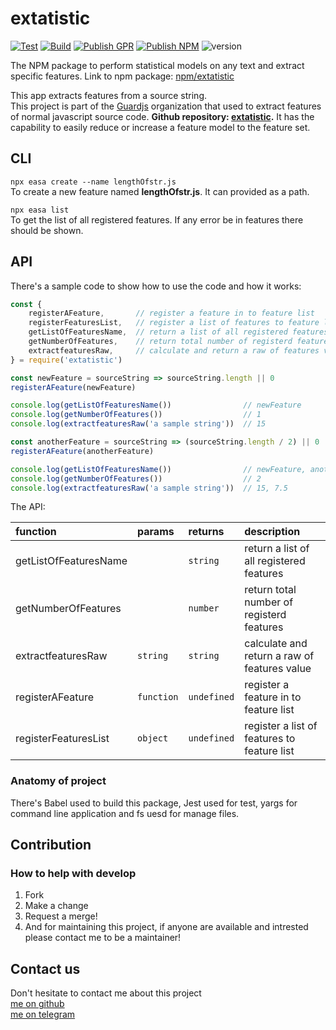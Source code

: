 # extatistic

[![Test][test]][testURL] [![Build][build]][buildURL] [![Publish GPR][gpr]][gprURL] [![Publish NPM][npm]][npmURL] ![version][version]

The NPM package to perform statistical models on any text and extract specific features. Link to npm package: [npm/extatistic](https://www.npmjs.com/package/extatistic)

This app extracts features from a source string.  
This project is part of the [Guardjs](https://guardjs.github.io) organization that used to extract features of normal javascript source code. **Github repository: [extatistic](https://github.com/guardjs/extatistic).**
It has the capability to easily reduce or increase a feature model to the feature set.

## CLI

`npx easa create --name lengthOfstr.js`  
To create a new feature named __lengthOfstr.js__. It can provided as a path.

`npx easa list`  
To get the list of all registered features. If any error be in features there should be shown.

## API

There's a sample code to show how to use the code and how it works:

```js
const {
    registerAFeature,       // register a feature in to feature list
    registerFeaturesList,   // register a list of features to feature list
    getListOfFeaturesName,  // return a list of all registered features
    getNumberOfFeatures,    // return total number of registerd features
    extractfeaturesRaw,     // calculate and return a raw of features value
} = require('extatistic')

const newFeature = sourceString => sourceString.length || 0
registerAFeature(newFeature)

console.log(getListOfFeaturesName())                // newFeature
console.log(getNumberOfFeatures())                  // 1
console.log(extractfeaturesRaw('a sample string'))  // 15

const anotherFeature = sourceString => (sourceString.length / 2) || 0
registerAFeature(anotherFeature)

console.log(getListOfFeaturesName())                // newFeature, anotherFeature
console.log(getNumberOfFeatures())                  // 2
console.log(extractfeaturesRaw('a sample string'))  // 15, 7.5
```

The API:

| function              | params     | returns     | description                                  |
|:----------------------|:-----------|:------------|:---------------------------------------------|
| getListOfFeaturesName |            | `string`    | return a list of all registered features     |
| getNumberOfFeatures   |            | `number`    | return total number of registerd features    |
| extractfeaturesRaw    | `string`   | `string`    | calculate and return a raw of features value |
| registerAFeature      | `function` | `undefined` | register a feature in to feature list        |
| registerFeaturesList  | `object`   | `undefined` | register a list of features to feature list  |

### Anatomy of project

There's Babel used to build this package, Jest used for test,
 yargs for command line application and fs uesd for manage files.

## Contribution

### How to help with develop

1. Fork
2. Make a change
3. Request a merge!
4. And for maintaining this project, if anyone are available and intrested please contact me to be a maintainer!

## Contact us

Don't hesitate to contact me about this project  
[me on github](https://github.com/easa)  
[me on telegram](https://t.me/eisanodehi)  

[test]: https://github.com/guardjs/extatistic/workflows/Test%2010.x/badge.svg
[testURL]: https://github.com/guardjs/extatistic/actions?query=branch%3Amaster+workflow%3A%22Test+10.x%22

[build]: https://github.com/guardjs/extatistic/workflows/Build%2010.x/badge.svg
[buildURL]: https://github.com/guardjs/extatistic/actions?query=branch%3Amaster+workflow%3A%22Build+10.x%22

[gpr]: https://github.com/guardjs/extatistic/workflows/Publish%20GPR%20Package/badge.svg
[gprURL]: https://github.com/guardjs/extatistic/actions?query=branch%3Amaster+workflow%3A%22Publish+GPR+Package%22

[npm]: https://github.com/guardjs/extatistic/workflows/Publish%20NPM%20Package/badge.svg
[npmURL]: https://github.com/guardjs/extatistic/actions?query=branch%3Amaster+workflow%3A%22Publish+NPM+Package%22

[version]: https://img.shields.io/github/package-json/v/guardjs/extatistic?color=%23333&label=%E2%80%8C&logo=github&logoColor=%23b5b5b5&style=social
